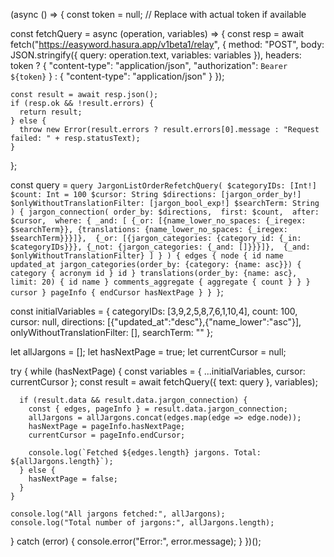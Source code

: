 (async () => {
  const token = null; // Replace with actual token if available

  const fetchQuery = async (operation, variables) => {
    const resp = await fetch("https://easyword.hasura.app/v1beta1/relay", {
      method: "POST",
      body: JSON.stringify({
        query: operation.text,
        variables: variables
      }),
      headers: token
        ? {
            "content-type": "application/json",
            "authorization": `Bearer ${token}`
          }
        : {
            "content-type": "application/json"
          }
    });

    const result = await resp.json();
    if (resp.ok && !result.errors) {
      return result;
    } else {
      throw new Error(result.errors ? result.errors[0].message : "Request failed: " + resp.statusText);
    }
  };

  const query = `
    query JargonListOrderRefetchQuery(
      $categoryIDs: [Int!]
      $count: Int = 100
      $cursor: String
      $directions: [jargon_order_by!]
      $onlyWithoutTranslationFilter: [jargon_bool_exp!]
      $searchTerm: String
    ) {
      jargon_connection(
        order_by: $directions, 
        first: $count, 
        after: $cursor, 
        where: {
          _and: [
            {_or: [{name_lower_no_spaces: {_iregex: $searchTerm}}, {translations: {name_lower_no_spaces: {_iregex: $searchTerm}}}]}, 
            {_or: [{jargon_categories: {category_id: {_in: $categoryIDs}}}, {_not: {jargon_categories: {_and: []}}}]}, 
            {_and: $onlyWithoutTranslationFilter}
          ]
        }
      ) {
        edges {
          node {
            id
            name
            updated_at
            jargon_categories(order_by: {category: {name: asc}}) {
              category {
                acronym
                id
              }
              id
            }
            translations(order_by: {name: asc}, limit: 20) {
              id
              name
            }
            comments_aggregate {
              aggregate {
                count
              }
            }
          }
          cursor
        }
        pageInfo {
          endCursor
          hasNextPage
        }
      }
    }
  `;

  const initialVariables = {
    categoryIDs: [3,9,2,5,8,7,6,1,10,4],
    count: 100,
    cursor: null,
    directions: [{"updated_at":"desc"},{"name_lower":"asc"}],
    onlyWithoutTranslationFilter: [],
    searchTerm: ""
  };

  let allJargons = [];
  let hasNextPage = true;
  let currentCursor = null;

  try {
    while (hasNextPage) {
      const variables = { ...initialVariables, cursor: currentCursor };
      const result = await fetchQuery({ text: query }, variables);
      
      if (result.data && result.data.jargon_connection) {
        const { edges, pageInfo } = result.data.jargon_connection;
        allJargons = allJargons.concat(edges.map(edge => edge.node));
        hasNextPage = pageInfo.hasNextPage;
        currentCursor = pageInfo.endCursor;
        
        console.log(`Fetched ${edges.length} jargons. Total: ${allJargons.length}`);
      } else {
        hasNextPage = false;
      }
    }

    console.log("All jargons fetched:", allJargons);
    console.log("Total number of jargons:", allJargons.length);
  } catch (error) {
    console.error("Error:", error.message);
  }
})();